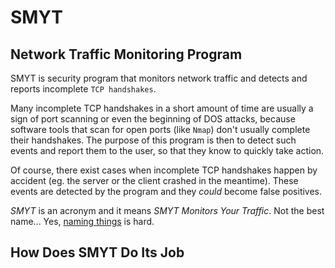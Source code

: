 # SMYT

## Network Traffic Monitoring Program

SMYT is security program that monitors network traffic and detects and reports incomplete `TCP handshakes`.

Many incomplete TCP handshakes in a short amount of time are usually a sign of port scanning or even the beginning
of DOS attacks, because software tools that scan for open ports (like `Nmap`) don't usually complete their handshakes.
The purpose of this program is then to detect such events and report them to the user, so that they know to quickly
take action.

Of course, there exist cases when incomplete TCP handshakes happen by accident (eg. the server or the client
crashed in the meantime). These events are detected by the program and they *could* become false positives.

*SMYT* is an acronym and it means *SMYT Monitors Your Traffic*. Not the best name... Yes,
[naming things](https://martinfowler.com/bliki/TwoHardThings.html) is hard.

## How Does SMYT Do Its Job

<!-- dnf install libpcap-devel.x86_64 -->
<!-- dnf install libnotify-devel.x86_64 -->
<!-- dnf install glib2-devel.x86_64 -->
<!-- dnf install notification-daemon.x86_64 -->

<!-- apt install libpcap-dev -->
<!-- apt install libnotify-dev -->
